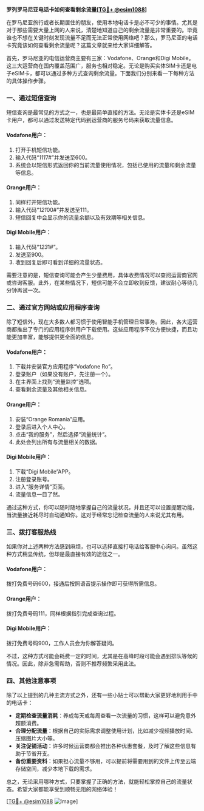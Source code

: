 **罗列罗马尼亚电话卡如何查看剩余流量[[TG💪+ @esim1088](https://t.me/s/esim1088)]**

在罗马尼亚旅行或者长期居住的朋友，使用本地电话卡是必不可少的事情。尤其是对于那些需要大量上网的人来说，清楚地知道自己的剩余流量是非常重要的。毕竟谁也不想在关键时刻发现流量不足而无法正常使用网络吧？那么，罗马尼亚的电话卡究竟该如何查看剩余流量呢？这篇文章就来给大家详细解答。

首先，罗马尼亚的电信运营商主要有三家：Vodafone、Orange和Digi Mobile。这三大运营商在国内覆盖范围广，服务也相对稳定。无论是购买实体SIM卡还是电子eSIM卡，都可以通过多种方式查询剩余流量。下面我们分别来看一下每种方法的具体操作步骤。

### 一、通过短信查询

短信查询是最常见的方式之一，也是最简单直接的方法。无论是实体卡还是eSIM卡用户，都可以通过发送特定代码到运营商的服务号码来获取流量信息。

#### Vodafone用户：
1. 打开手机短信功能。
2. 输入代码“*111*7#”并发送至600。
3. 系统会以短信形式返回你的当前流量使用情况，包括已使用的流量和剩余流量等信息。

#### Orange用户：
1. 同样打开短信功能。
2. 输入代码“*121*00#”并发送至111。
3. 短信回复中会显示你的流量余额以及有效期等相关信息。

#### Digi Mobile用户：
1. 输入代码“*123*1#”。
2. 发送至900。
3. 收到回复后即可看到详细的流量状态。

需要注意的是，短信查询可能会产生少量费用，具体收费情况可以查阅运营商官网或咨询客服。此外，在某些情况下，短信可能不会立即收到反馈，建议耐心等待几分钟再试一次。

### 二、通过官方网站或应用程序查询

除了短信外，现在大多数人都习惯于使用智能手机管理日常事务。因此，各大运营商都推出了专门的应用程序供用户下载使用。这些应用程序不仅方便快捷，而且功能更加丰富，能够提供更全面的信息。

#### Vodafone用户：
1. 下载并安装官方应用程序“Vodafone Ro”。
2. 登录账户（如果没有账户，先注册一个）。
3. 在主界面上找到“流量监控”选项。
4. 查看剩余流量及其他相关信息。

#### Orange用户：
1. 安装“Orange Romania”应用。
2. 登录后进入个人中心。
3. 点击“我的服务”，然后选择“流量统计”。
4. 此处会列出所有与流量相关的数据。

#### Digi Mobile用户：
1. 下载“Digi Mobile”APP。
2. 注册登录账号。
3. 进入“服务详情”页面。
4. 流量信息一目了然。

通过这种方式，你可以随时随地掌握自己的流量状况，并且还可以设置提醒功能，当流量接近耗尽时自动通知你。这对于经常忘记检查流量的人来说尤其有用。

### 三、拨打客服热线

如果你对上述两种方法感到麻烦，也可以选择直接打电话给客服中心询问。虽然这种方式稍显传统，但却是最直接有效的途径之一。

#### Vodafone用户：
拨打免费号码600，接通后按照语音提示操作即可获得所需信息。

#### Orange用户：
拨打免费号码111，同样根据指引完成查询过程。

#### Digi Mobile用户：
拨打免费号码900，工作人员会为你解答疑问。

不过，这种方式可能会耗费一定的时间，尤其是在高峰时段可能会遇到排队等候的情况。因此，除非急需帮助，否则不推荐频繁采用此法。

### 四、其他注意事项

除了以上提到的几种主流方式之外，还有一些小贴士可以帮助大家更好地利用手中的电话卡：

- **定期检查流量消耗**：养成每天或每周查看一次流量的习惯，这样可以避免意外超额消费。
- **合理分配流量**：根据自己的实际需求调整使用计划，比如减少视频播放时间、压缩图片大小等。
- **关注促销活动**：许多时候运营商都会推出各种优惠套餐，及时了解这些信息有助于节省开支。
- **备份重要资料**：如果担心流量不够用，可以提前将需要用到的文件上传至云端存储空间，减少本地下载的需求。

总之，无论采用哪种方式，只要掌握了正确的方法，就能轻松掌控自己的流量状态。希望大家都能享受到顺畅无阻的网络体验！

[[TG💪+ @esim1088](https://t.me/s/esim1088) ![Image](https://i.postimg.cc/4NQfJmqS/Snipaste-2025-05-13-00-14-12.png)]